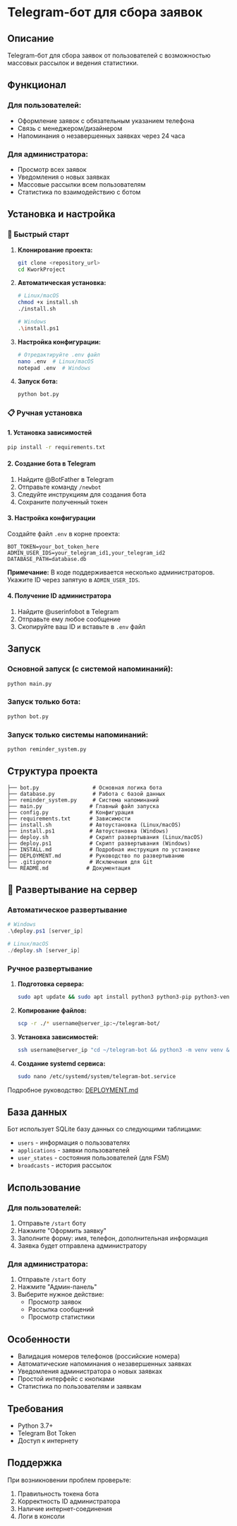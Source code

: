 # Telegram-бот для сбора заявок

## Описание

Telegram-бот для сбора заявок от пользователей с возможностью массовых рассылок и ведения статистики.

## Функционал

### Для пользователей:
- Оформление заявок с обязательным указанием телефона
- Связь с менеджером/дизайнером
- Напоминания о незавершенных заявках через 24 часа

### Для администратора:
- Просмотр всех заявок
- Уведомления о новых заявках
- Массовые рассылки всем пользователям
- Статистика по взаимодействию с ботом

## Установка и настройка

### 🚀 Быстрый старт

1. **Клонирование проекта:**
   ```bash
   git clone <repository_url>
   cd KworkProject
   ```

2. **Автоматическая установка:**
   ```bash
   # Linux/macOS
   chmod +x install.sh
   ./install.sh
   
   # Windows
   .\install.ps1
   ```

3. **Настройка конфигурации:**
   ```bash
   # Отредактируйте .env файл
   nano .env  # Linux/macOS
   notepad .env  # Windows
   ```

4. **Запуск бота:**
   ```bash
   python bot.py
   ```

### 📋 Ручная установка

#### 1. Установка зависимостей

```bash
pip install -r requirements.txt
```

#### 2. Создание бота в Telegram

1. Найдите @BotFather в Telegram
2. Отправьте команду `/newbot`
3. Следуйте инструкциям для создания бота
4. Сохраните полученный токен

#### 3. Настройка конфигурации

Создайте файл `.env` в корне проекта:

```env
BOT_TOKEN=your_bot_token_here
ADMIN_USER_IDS=your_telegram_id1,your_telegram_id2
DATABASE_PATH=database.db
```

**Примечание:** В коде поддерживается несколько администраторов. Укажите ID через запятую в `ADMIN_USER_IDS`.

#### 4. Получение ID администратора

1. Найдите @userinfobot в Telegram
2. Отправьте ему любое сообщение
3. Скопируйте ваш ID и вставьте в `.env` файл

## Запуск

### Основной запуск (с системой напоминаний):

```bash
python main.py
```

### Запуск только бота:

```bash
python bot.py
```

### Запуск только системы напоминаний:

```bash
python reminder_system.py
```

## Структура проекта

```
├── bot.py                 # Основная логика бота
├── database.py            # Работа с базой данных
├── reminder_system.py     # Система напоминаний
├── main.py               # Главный файл запуска
├── config.py             # Конфигурация
├── requirements.txt      # Зависимости
├── install.sh            # Автоустановка (Linux/macOS)
├── install.ps1           # Автоустановка (Windows)
├── deploy.sh             # Скрипт развертывания (Linux/macOS)
├── deploy.ps1            # Скрипт развертывания (Windows)
├── INSTALL.md            # Подробная инструкция по установке
├── DEPLOYMENT.md         # Руководство по развертыванию
├── .gitignore            # Исключения для Git
└── README.md            # Документация
```

## 🚀 Развертывание на сервер

### Автоматическое развертывание

```powershell
# Windows
.\deploy.ps1 [server_ip]

# Linux/macOS
./deploy.sh [server_ip]
```

### Ручное развертывание

1. **Подготовка сервера:**
   ```bash
   sudo apt update && sudo apt install python3 python3-pip python3-venv -y
   ```

2. **Копирование файлов:**
   ```bash
   scp -r ./* username@server_ip:~/telegram-bot/
   ```

3. **Установка зависимостей:**
   ```bash
   ssh username@server_ip "cd ~/telegram-bot && python3 -m venv venv && source venv/bin/activate && pip install -r requirements.txt"
   ```

4. **Создание systemd сервиса:**
   ```bash
   sudo nano /etc/systemd/system/telegram-bot.service
   ```

Подробное руководство: [DEPLOYMENT.md](DEPLOYMENT.md)

## База данных

Бот использует SQLite базу данных со следующими таблицами:

- `users` - информация о пользователях
- `applications` - заявки пользователей
- `user_states` - состояния пользователей (для FSM)
- `broadcasts` - история рассылок

## Использование

### Для пользователей:

1. Отправьте `/start` боту
2. Нажмите "Оформить заявку"
3. Заполните форму: имя, телефон, дополнительная информация
4. Заявка будет отправлена администратору

### Для администратора:

1. Отправьте `/start` боту
2. Нажмите "Админ-панель"
3. Выберите нужное действие:
   - Просмотр заявок
   - Рассылка сообщений
   - Просмотр статистики

## Особенности

- Валидация номеров телефонов (российские номера)
- Автоматические напоминания о незавершенных заявках
- Уведомления администратора о новых заявках
- Простой интерфейс с кнопками
- Статистика по пользователям и заявкам

## Требования

- Python 3.7+
- Telegram Bot Token
- Доступ к интернету

## Поддержка

При возникновении проблем проверьте:
1. Правильность токена бота
2. Корректность ID администратора
3. Наличие интернет-соединения
4. Логи в консоли

